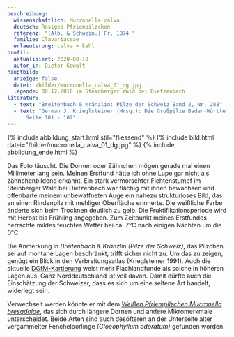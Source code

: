 ```yaml
---
beschreibung:
  wissenschaftlich: Mucronella calva
  deutsch: Rasiges Pfriempilzchen
  referenz: "(Alb. & Schwein.) Fr. 1874 "
  familie: Clavariaceae
  erlaeuterung: calva = kahl
profil:
  aktualisiert: 2020-08-10
  autor_in: Dieter Gewalt
hauptbild:
  anzeige: false
  datei: /bilder/mucronella_calva_01_dg.jpg
  legende: 30.12.2018 im Steinberger Wald bei Dietzenbach
literatur:
  - text: "Breitenbach & Kränzlin: Pilze der Schweiz Band 2, Nr. 288"
  - text: "German J. Krieglsteiner (Hrsg.): Die Großpilze Baden-Württembergs Band 1,
      Seite 101 - 102"
---
```

{% include abbildung_start.html stil="fliessend" %}
{% include bild.html datei="/bilder/mucronella_calva_01_dg.jpg" %}
{% include abbildung_ende.html %}

Das Foto täuscht. Die Dornen oder Zähnchen mögen gerade mal einen Millimeter lang sein. Meinen Erstfund hätte ich ohne Lupe gar nicht als zähnchenbildend erkannt. Ein stark vermorschter Fichtenstumpf im Steinberger Wald bei Dietzenbach war flächig mit ihnen bewachsen und offenbarte meinem unbewaffneten Auge ein nahezu strukturloses Bild, das an einen Rindenpilz mit mehliger Oberfläche erinnerte. Die weißliche Farbe änderte sich beim Trocknen deutlich zu gelb. Die Fruktifikationsperiode wird mit Herbst bis Frühling angegeben. Zum Zeitpunkt meines Erstfundes herrschte mildes feuchtes Wetter bei ca. 7°C nach einigen Nächten um die 0°C.

Die Anmerkung in *Breitenbach & Kränzlin (Pilze der Schweiz)*, das Pilzchen sei auf montane Lagen beschränkt, trifft sicher nicht zu. Um das zu zeigen, genügt ein Blick in den Verbreitungsatlas (Krieglsteiner 1991). Auch die aktuelle [DGfM-Kartierung](http://www.pilze-deutschland.de/organismen/mucronella-calva-alb-schwein-fr-1874) weist mehr Flachlandfunde als solche in höheren Lagen aus. Ganz Norddeutschland ist voll davon. Damit dürfte auch die Einschätzung der Schweizer, dass es sich um eine seltene Art handelt, widerlegt sein.

Verwechselt werden könnte er mit dem *[Weißen Pfriempilzchen Mucronella bresadolae](/pilze/mucronella-bresadolae-weißes-pfriempilzchen)*, das sich durch längere Dornen und andere Mikromerkmale unterscheidet. Beide Arten sind auch desöfteren an der Unterseite alter vergammelter Fenchelporlinge *(Gloeophyllum odoratum)* gefunden worden.